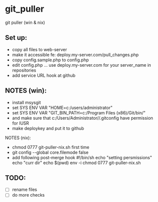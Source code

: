 git_puller
==========

git puller (win &amp; nix)

Set up:
------
* copy all files to web-server
* make it accessible fe: deploy.my-server.com/pull_changes.php
* copy config.sample.php to config.php
* edit config.php ... use deploy.my-server.com for your server_name in repositories
* add service URL hook at github

NOTES (win):
------------
* install msysgit
* set SYS ENV VAR "HOME=c:/users/administrator"
* set SYS ENV VAR "GIT_BIN_PATH=c:/Program Files (x86)/Git/bin/"
* and make sure that c:/Users/Administrator//.gitconfig have permission for IUSR
* make deploykey and put it to github

NOTES (nix):
* chmod 0777 git-puller-nix.sh first time
* git config --global core.filemode false
* add following post-merge hook
  #!/bin/sh
  echo "setting persmissions"
  echo "curr dir"
  echo $(pwd)
  env -i chmod 0777 git-puller-nix.sh

TODO:
-----

- [ ] rename files
- [ ] do more checks
